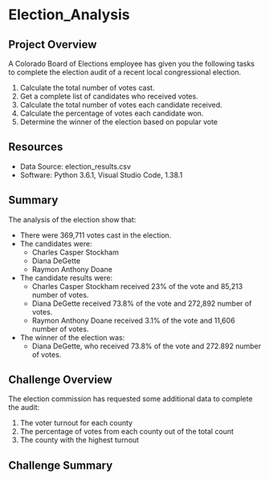 # Election_Analysis

## Project Overview
A Colorado Board of Elections employee has given you the following tasks to complete the election audit of a recent local congressional election.

1. Calculate the total number of votes cast.
2. Get a complete list of candidates who received votes.
3. Calculate the total number of votes each candidate received.
4. Calculate the percentage of votes each candidate won.
5. Determine the winner of the election based on popular vote

## Resources
- Data Source: election_results.csv
- Software: Python 3.6.1, Visual Studio Code, 1.38.1

## Summary
The analysis of the election show that:
- There were 369,711 votes cast in the election.
- The candidates were:
	- Charles Casper Stockham
	- Diana DeGette
	- Raymon Anthony Doane
- The candidate results were:
	- Charles Casper Stockham received 23% of the vote and 85,213 number of votes.
	- Diana DeGette received 73.8% of the vote and 272,892 number of votes.
	- Raymon Anthony Doane received 3.1% of the vote and 11,606 number of votes.
- The winner of the election was:
	- Diana DeGette, who received 73.8% of the vote and 272.892 number of votes.

## Challenge Overview
The election commission has requested some additional data to complete the audit:

1. The voter turnout for each county
2. The percentage of votes from each county out of the total count
3. The county with the highest turnout

## Challenge Summary

